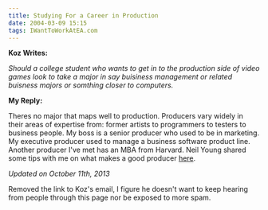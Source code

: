 ```yaml
---
title: Studying For a Career in Production
date: 2004-03-09 15:15
tags: IWantToWorkAtEA.com
---
```

**Koz Writes:**

*Should a college student who wants to get in to the production side of video games look to take a major in say buisiness management or related buisness majors or somthing closer to computers.*

**My Reply:**

Theres no major that maps well to production. Producers vary widely in their areas of expertise from: former artists to programmers to testers to business people. My boss is a senior producer who used to be in marketing. My executive producer used to manage a business software product line. Another producer I've met has an MBA from Harvard. Neil Young shared some tips with me on what makes a good producer [here][2].

*Updated on October 11th, 2013*

Removed the link to Koz's email, I figure he doesn't want to keep hearing from people through this page nor be exposed to more spam.

 [2]: /sit-down-with-neil-young.html
